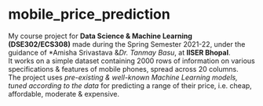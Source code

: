 # mobile_price_prediction
My course project for **Data Science &amp; Machine Learning (DSE302/ECS308)** made during the Spring Semester 2021-22, under the guidance of *Amisha Srivastava &amp;*Dr. Tanmay Basu*, at **IISER Bhopal**.
<br/> It works on a simple dataset containing 2000 rows of information on various specifications &amp; features of mobile phones, spread across 20 columns.
<br/> The project uses *pre-existing &amp; well-known Machine Learning models, tuned according to the data* for predicting a range of their price, i.e. cheap, affordable, moderate &amp; expensive. 

